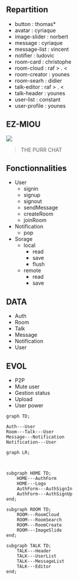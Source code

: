 ## Repartition


* button  : thomas*
* avatar  : cyriaque
* image-slider  : norbert
* message  : cyriaque
* message-list  : vincent
* notifier : ludovic
* room-card : christophe
* room-cloud : raf > . <
* room-creator : younes
* room-searh : didier
* talk-editor : raf > . <
* talk-header : younes
* user-list : constant
* user-profile : younes

## EZ-MIOU


![](https://encrypted-tbn0.gstatic.com/images?q=tbn:ANd9GcSaG-VV1U-ni1osTrjwG0tU6AFaArmvOnKcZ2UZjxxPMFWzFpMm)

> THE PURR CHAT

## Fonctionnalities

* User
    * signin
    * signup
    * signout
    * sendMessage
    * createRoom
    * joinRoom
* Notification
    * pop
* Sorage
    * local
        * read
        * save
        * flush
    * remote
        * read
        * save

## DATA

* Auth
* Room
* Talk
* Message
* Notification
* User

## EVOL

* P2P
* Mute user
* Gestion status
* Upload
* User power



```mermaid
graph TD;

Auth---User
Room---Talk---User
Message---Notification
Notification---User

```

```mermaid
graph LR;



subgraph HOME TD;
    HOME---AuthForm
    HOME---Logo
    AuthForm---AuthSignIn
    AuthForm---AuthSignUp
end;

subgraph ROOM TD;
    ROOM---RoomCloud
    ROOM---RoomSearch
    ROOM---RoomCreate
    ROOM---ImageSlide
end;

subgraph TALK TD;
    TALK---Header
    TALK---UserList
    TALK---MessageList
    TALK---Editor
end;

```